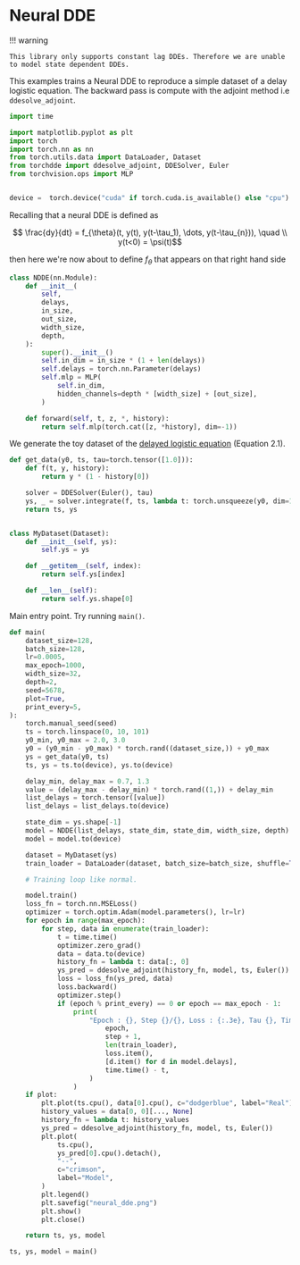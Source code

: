 # Neural DDE

!!! warning

    This library only supports constant lag DDEs. Therefore we are unable to model state dependent DDEs.

This examples trains a Neural DDE to reproduce a simple dataset of a delay logistic equation. The backward pass is compute with the adjoint method i.e `ddesolve_adjoint`.

```python
import time

import matplotlib.pyplot as plt
import torch
import torch.nn as nn
from torch.utils.data import DataLoader, Dataset
from torchdde import ddesolve_adjoint, DDESolver, Euler
from torchvision.ops import MLP


device =  torch.device("cuda" if torch.cuda.is_available() else "cpu")
```

Recalling that a neural DDE is defined as

$$ \frac{dy}{dt} = f_{\theta}(t, y(t), y(t-\tau_1), \dots, y(t-\tau_{n})), \quad
\\ y(t<0) = \psi(t)$$

then here we're now about to define $f_{\theta}$ that appears on that right hand side

```python
class NDDE(nn.Module):
    def __init__(
        self,
        delays,
        in_size,
        out_size,
        width_size,
        depth,
    ):
        super().__init__()
        self.in_dim = in_size * (1 + len(delays))
        self.delays = torch.nn.Parameter(delays)
        self.mlp = MLP(
            self.in_dim,
            hidden_channels=depth * [width_size] + [out_size],
        )

    def forward(self, t, z, *, history):
        return self.mlp(torch.cat([z, *history], dim=-1))
```

We generate the toy dataset of the [delayed logistic equation](https://www.math.miami.edu/~ruan/MyPapers/Ruan-nato.pdf) (Equation 2.1).

```python
def get_data(y0, ts, tau=torch.tensor([1.0])):
    def f(t, y, history):
        return y * (1 - history[0])

    solver = DDESolver(Euler(), tau)
    ys, _ = solver.integrate(f, ts, lambda t: torch.unsqueeze(y0, dim=1))
    return ts, ys


class MyDataset(Dataset):
    def __init__(self, ys):
        self.ys = ys

    def __getitem__(self, index):
        return self.ys[index]

    def __len__(self):
        return self.ys.shape[0]
```

Main entry point. Try running `main()`.

```python
def main(
    dataset_size=128,
    batch_size=128,
    lr=0.0005,
    max_epoch=1000,
    width_size=32,
    depth=2,
    seed=5678,
    plot=True,
    print_every=5,
):
    torch.manual_seed(seed)
    ts = torch.linspace(0, 10, 101)
    y0_min, y0_max = 2.0, 3.0
    y0 = (y0_min - y0_max) * torch.rand((dataset_size,)) + y0_max
    ys = get_data(y0, ts)
    ts, ys = ts.to(device), ys.to(device)

    delay_min, delay_max = 0.7, 1.3
    value = (delay_max - delay_min) * torch.rand((1,)) + delay_min
    list_delays = torch.tensor([value])
    list_delays = list_delays.to(device)

    state_dim = ys.shape[-1]
    model = NDDE(list_delays, state_dim, state_dim, width_size, depth)
    model = model.to(device)

    dataset = MyDataset(ys)
    train_loader = DataLoader(dataset, batch_size=batch_size, shuffle=True)

    # Training loop like normal.

    model.train()
    loss_fn = torch.nn.MSELoss()
    optimizer = torch.optim.Adam(model.parameters(), lr=lr)
    for epoch in range(max_epoch):
        for step, data in enumerate(train_loader):
            t = time.time()
            optimizer.zero_grad()
            data = data.to(device)
            history_fn = lambda t: data[:, 0]
            ys_pred = ddesolve_adjoint(history_fn, model, ts, Euler())
            loss = loss_fn(ys_pred, data)
            loss.backward()
            optimizer.step()
            if (epoch % print_every) == 0 or epoch == max_epoch - 1:
                print(
                    "Epoch : {}, Step {}/{}, Loss : {:.3e}, Tau {}, Time {}".format(
                        epoch,
                        step + 1,
                        len(train_loader),
                        loss.item(),
                        [d.item() for d in model.delays],
                        time.time() - t,
                    )
                )
    if plot:
        plt.plot(ts.cpu(), data[0].cpu(), c="dodgerblue", label="Real")
        history_values = data[0, 0][..., None]
        history_fn = lambda t: history_values
        ys_pred = ddesolve_adjoint(history_fn, model, ts, Euler())
        plt.plot(
            ts.cpu(),
            ys_pred[0].cpu().detach(),
            "--",
            c="crimson",
            label="Model",
        )
        plt.legend()
        plt.savefig("neural_dde.png")
        plt.show()
        plt.close()

    return ts, ys, model

ts, ys, model = main()
```
